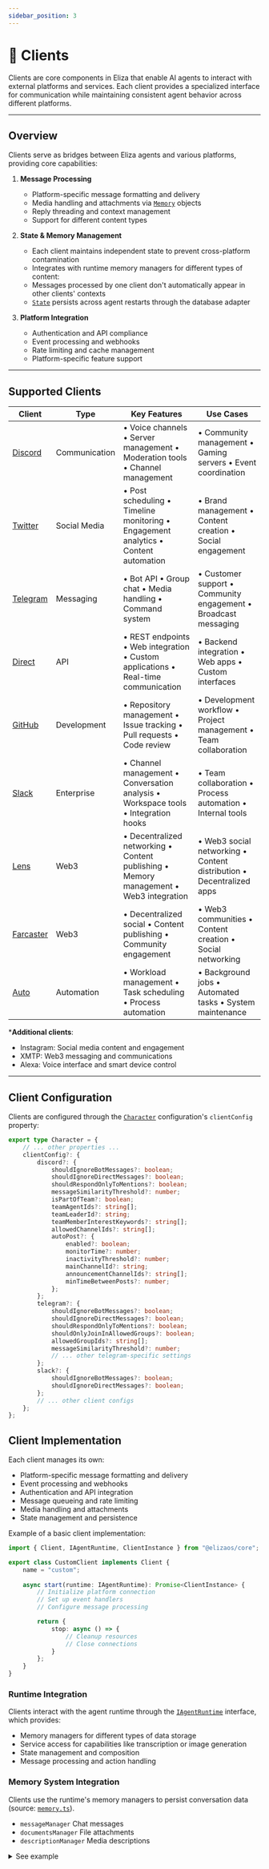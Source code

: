 ```yaml
---
sidebar_position: 3
---
```


# 🔌 Clients

Clients are core components in Eliza that enable AI agents to interact with external platforms and services. Each client provides a specialized interface for communication while maintaining consistent agent behavior across different platforms.


---

## Overview

Clients serve as bridges between Eliza agents and various platforms, providing core capabilities:

1. **Message Processing**
   - Platform-specific message formatting and delivery
   - Media handling and attachments via [`Memory`](/api/interfaces/Memory) objects
   - Reply threading and context management
   - Support for different content types

2. **State & Memory Management**
   - Each client maintains independent state to prevent cross-platform contamination
   - Integrates with runtime memory managers for different types of content:
   - Messages processed by one client don't automatically appear in other clients' contexts
   - [`State`](/api/interfaces/State) persists across agent restarts through the database adapter

3. **Platform Integration** 
   - Authentication and API compliance
   - Event processing and webhooks
   - Rate limiting and cache management
   - Platform-specific feature support


---

## Supported Clients

| Client | Type | Key Features | Use Cases |
|--------|------|--------------|------------|
| [Discord](https://github.com/elizaos-plugins/client-discord) | Communication | • Voice channels • Server management • Moderation tools • Channel management | • Community management • Gaming servers • Event coordination |
| [Twitter](https://github.com/elizaos-plugins/client-twitter) | Social Media | • Post scheduling • Timeline monitoring • Engagement analytics • Content automation | • Brand management • Content creation • Social engagement |
| [Telegram](https://github.com/elizaos-plugins/client-telegram) | Messaging | • Bot API • Group chat • Media handling • Command system | • Customer support • Community engagement • Broadcast messaging |
| [Direct](https://github.com/elizaOS/eliza/tree/develop/packages/client-direct/src) | API | • REST endpoints • Web integration • Custom applications • Real-time communication | • Backend integration • Web apps • Custom interfaces |
| [GitHub](https://github.com/elizaos-plugins/client-github) | Development | • Repository management • Issue tracking • Pull requests • Code review | • Development workflow • Project management • Team collaboration |
| [Slack](https://github.com/elizaos-plugins/client-slack) | Enterprise | • Channel management • Conversation analysis • Workspace tools • Integration hooks | • Team collaboration • Process automation • Internal tools |
| [Lens](https://github.com/elizaos-plugins/client-lens) | Web3 | • Decentralized networking • Content publishing • Memory management • Web3 integration | • Web3 social networking • Content distribution • Decentralized apps |
| [Farcaster](https://github.com/elizaos-plugins/client-farcaster) | Web3 | • Decentralized social • Content publishing • Community engagement | • Web3 communities • Content creation • Social networking |
| [Auto](https://github.com/elizaos-plugins/client-auto) | Automation | • Workload management • Task scheduling • Process automation | • Background jobs • Automated tasks • System maintenance |

***Additional clients**:
- Instagram: Social media content and engagement
- XMTP: Web3 messaging and communications
- Alexa: Voice interface and smart device control

---


## Client Configuration

Clients are configured through the [`Character`](api/type-aliases/Character) configuration's `clientConfig` property:

```typescript
export type Character = {
    // ... other properties ...
    clientConfig?: {
        discord?: {
            shouldIgnoreBotMessages?: boolean;
            shouldIgnoreDirectMessages?: boolean;
            shouldRespondOnlyToMentions?: boolean;
            messageSimilarityThreshold?: number;
            isPartOfTeam?: boolean;
            teamAgentIds?: string[];
            teamLeaderId?: string;
            teamMemberInterestKeywords?: string[];
            allowedChannelIds?: string[];
            autoPost?: {
                enabled?: boolean;
                monitorTime?: number;
                inactivityThreshold?: number;
                mainChannelId?: string;
                announcementChannelIds?: string[];
                minTimeBetweenPosts?: number;
            };
        };
        telegram?: {
            shouldIgnoreBotMessages?: boolean;
            shouldIgnoreDirectMessages?: boolean;
            shouldRespondOnlyToMentions?: boolean;
            shouldOnlyJoinInAllowedGroups?: boolean;
            allowedGroupIds?: string[];
            messageSimilarityThreshold?: number;
            // ... other telegram-specific settings
        };
        slack?: {
            shouldIgnoreBotMessages?: boolean;
            shouldIgnoreDirectMessages?: boolean;
        };
        // ... other client configs
    };
};
```

## Client Implementation

Each client manages its own:
- Platform-specific message formatting and delivery
- Event processing and webhooks
- Authentication and API integration
- Message queueing and rate limiting
- Media handling and attachments
- State management and persistence

Example of a basic client implementation:

```typescript
import { Client, IAgentRuntime, ClientInstance } from "@elizaos/core";

export class CustomClient implements Client {
    name = "custom";
    
    async start(runtime: IAgentRuntime): Promise<ClientInstance> {
        // Initialize platform connection
        // Set up event handlers
        // Configure message processing

        return {
            stop: async () => {
                // Cleanup resources
                // Close connections
            }
        };
    }
}
```

### Runtime Integration

Clients interact with the agent runtime through the [`IAgentRuntime`](api/interfaces/IAgentRuntime/) interface, which provides:

- Memory managers for different types of data storage
- Service access for capabilities like transcription or image generation
- State management and composition
- Message processing and action handling


### Memory System Integration

Clients use the runtime's memory managers to persist conversation data (source: [`memory.ts`](/api/interfaces/Memory)).

- `messageManager` Chat messages
- `documentsManager` File attachments  
- `descriptionManager` Media descriptions

<details>
<summary>See example</summary>
```typescript
// Store a new message
await runtime.messageManager.createMemory({
    id: messageId,
    content: { text: message.content },
    userId: userId,
    roomId: roomId,
    agentId: runtime.agentId
});

// Retrieve recent messages
const recentMessages = await runtime.messageManager.getMemories({
    roomId: roomId,
    count: 10
});
```
</details>

---

## Direct Client Example

The [Direct client](https://github.com/elizaOS/eliza/tree/develop/packages/client-direct) provides message processing, webhook integration, and a REST API interfacefor Eliza agents. It's the primary client used for testing and development.


Key features of the Direct client:
- Express.js server for HTTP endpoints
- Agent runtime management
- File upload handling
- Memory system integration
- WebSocket support for real-time communication


### Direct Client API Endpoints

| Endpoint                                | Method | Description                                     | Params                       | Input                                  | Response                                |
|-----------------------------------------|--------|-------------------------------------------------|------------------------------|-----------------------------------------|------------------------------------------|
| `/:agentId/whisper`                     | POST   | Audio transcription (Whisper)                   | `agentId`                     | Audio file                              | Transcription                            |
| `/:agentId/message`                     | POST   | Main message handler                            | `agentId`                     | Text, optional file                     | Agent response                           |
| `/agents/:agentIdOrName/hyperfi/v1`     | POST   | Hyperfi game integration                        | `agentIdOrName`               | Objects, emotes, history                | JSON (`lookAt`, `emote`, `say`, actions) |
| `/:agentId/image`                       | POST   | Image generation                               | `agentId`                     | Generation params                        | Image(s) with captions                   |
| `/fine-tune`                            | POST   | Proxy for BagelDB fine-tuning                  | None                          | Fine-tuning data                         | BagelDB API response                     |
| `/fine-tune/:assetId`                   | GET    | Download fine-tuned assets                     | `assetId`                     | None                                    | File download                            |
| `/:agentId/speak`                       | POST   | Text-to-speech (ElevenLabs)                    | `agentId`                     | Text                                    | Audio stream                             |
| `/:agentId/tts`                         | POST   | Direct text-to-speech                          | `agentId`                     | Text                                    | Audio stream                             |

### Static Routes
| Endpoint                | Method | Description              |
|-------------------------|--------|--------------------------|
| `/media/uploads/`      | GET    | Serves uploaded files    |
| `/media/generated/`    | GET    | Serves generated images  |

### Common Parameters
Most endpoints accept:
- `roomId` (defaults to agent-specific room)
- `userId` (defaults to `"user"`)
- `userName` (for identity management)

---

## FAQ

### What can clients actually do?

Clients handle platform-specific communication (like Discord messages or Twitter posts), manage memories and state, and execute actions like processing media or handling commands. Each client adapts these capabilities to its platform while maintaining consistent agent behavior.

### Can multiple clients be used simultaneously?
Yes, Eliza supports running multiple clients concurrently while maintaining consistent agent behavior across platforms.

### How are client-specific features handled?
Each client implements platform-specific features through its capabilities system, while maintaining a consistent interface for the agent.

### How co clients handle rate limits?
Clients implement platform-specific rate limiting with backoff strategies and queue management.

### How is client state managed?
Clients maintain their own connection state while integrating with the agent's runtime database adapter and memory / state management system.

### How do clients handle messages?

Clients translate platform messages into Eliza's internal format, process any attachments (images, audio, etc.), maintain conversation context, and manage response queuing and rate limits.

### How are messages processed across clients?
Each client processes messages independently in its platform-specific format, while maintaining conversation context through the shared memory system. V2 improves upon this architecture.

### How is state managed between clients?
Each client maintains separate state to prevent cross-contamination, but can access shared agent state through the runtime.


### How do clients integrate with platforms?

Each client implements platform-specific authentication, API compliance, webhook handling, and follows the platform's rules for rate limiting and content formatting.

### How do clients manage memory?

Clients use Eliza's memory system to track conversations, user relationships, and state, enabling context-aware responses and persistent interactions across sessions.
